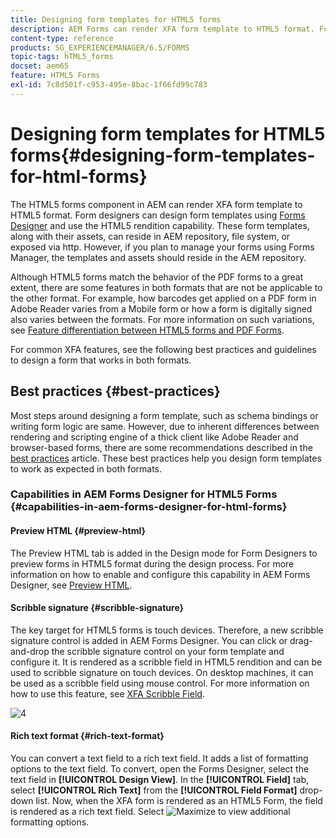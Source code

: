 ```yaml
---
title: Designing form templates for HTML5 forms
description: AEM Forms can render XFA form template to HTML5 format. Form designers can design form templates using Designer and use the HTML5 rendition capability.
content-type: reference
products: SG_EXPERIENCEMANAGER/6.5/FORMS
topic-tags: hTML5_forms
docset: aem65
feature: HTML5 Forms
exl-id: 7c8d501f-c953-495e-8bac-1f66fd99c783
---
```

# Designing form templates for HTML5 forms{#designing-form-templates-for-html-forms}

The HTML5 forms component in AEM can render XFA form template to HTML5 format. Form designers can design form templates using [Forms Designer](https://www.adobe.com/go/learn_aemforms_designer_63) and use the HTML5 rendition capability. These form templates, along with their assets, can reside in AEM repository, file system, or exposed via http. However, if you plan to manage your forms using Forms Manager, the templates and assets should reside in the AEM repository.

Although HTML5 forms match the behavior of the PDF forms to a great extent, there are some features in both formats that are not be applicable to the other format. For example, how barcodes get applied on a PDF form in Adobe Reader varies from a Mobile form or how a form is digitally signed also varies between the formats. For more information on such variations, see [Feature differentiation between HTML5 forms and PDF Forms](../../forms/using/feature-differentiation-html5-forms-pdf-forms.md).

For common XFA features, see the following best practices and guidelines to design a form that works in both formats.

## Best practices {#best-practices}

Most steps around designing a form template, such as schema bindings or writing form logic are same. However, due to inherent differences between rendering and scripting engine of a thick client like Adobe Reader and browser-based forms, there are some recommendations described in the [best practices](/help/forms/using/design-accessible-html5-forms.md) article. These best practices help you design form templates to work as expected in both formats.

### Capabilities in AEM Forms Designer for HTML5 Forms {#capabilities-in-aem-forms-designer-for-html-forms}

#### Preview HTML {#preview-html}

The Preview HTML tab is added in the Design mode for Form Designers to preview forms in HTML5 format during the design process. For more information on how to enable and configure this capability in AEM Forms Designer, see [Preview HTML](../../forms/using/preview-xdp-forms-html.md).

#### Scribble signature {#scribble-signature}

The key target for HTML5 forms is touch devices. Therefore, a new scribble signature control is added in AEM Forms Designer. You can click or drag-and-drop the scribble signature control on your form template and configure it. It is rendered as a scribble field in HTML5 rendition and can be used to scribble signature on touch devices. On desktop machines, it can be used as a scribble field using mouse control. For more information on how to use this feature, see [XFA Scribble Field](../../forms/using/scribble-signature.md).

![4](assets/4.png)

#### Rich text format {#rich-text-format}

You can convert a text field to a rich text field. It adds a list of formatting options to the text field. To convert, open the Forms Designer, select the text field in **[!UICONTROL Design View]**. In the **[!UICONTROL Field]** tab, select **[!UICONTROL Rich Text]** from the **[!UICONTROL Field Format]** drop-down list. Now, when the XFA form is rendered as an HTML5 Form, the field is rendered as a rich text field. Select ![Maximize](assets/maximize_icon.svg) to view additional formatting options.
